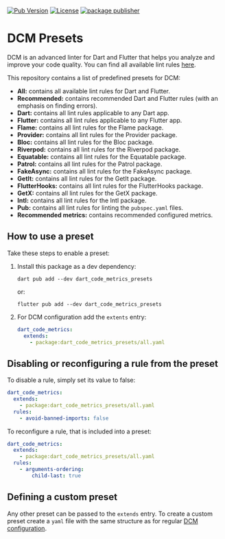 [![Pub Version](https://img.shields.io/pub/v/dart_code_metrics_presets?logo=dart&logoColor=white)](https://pub.dev/packages/dart_code_metrics_presets/)
[![License](https://img.shields.io/github/license/CQLabs/dart-code-metrics-presets)](https://github.com/CQLabs/dart-code-metrics-presets/blob/main/LICENSE)
[![package publisher](https://img.shields.io/pub/publisher/dart_code_metrics.svg)](https://pub.dev/packages/dart_code_metrics/publisher)

# DCM Presets

DCM is an advanced linter for Dart and Flutter that helps you analyze and improve your code quality. You can find all available lint rules [here](https://dcm.dev/docs/rules/).

This repository contains a list of predefined presets for DCM:

- **All:** contains all available lint rules for Dart and Flutter.
- **Recommended:** contains recommended Dart and Flutter rules (with an emphasis on finding errors).
- **Dart:** contains all lint rules applicable to any Dart app.
- **Flutter:** contains all lint rules applicable to any Flutter app.
- **Flame:** contains all lint rules for the Flame package.
- **Provider:** contains all lint rules for the Provider package.
- **Bloc:** contains all lint rules for the Bloc package.
- **Riverpod:** contains all lint rules for the Riverpod package.
- **Equatable:** contains all lint rules for the Equatable package.
- **Patrol:** contains all lint rules for the Patrol package.
- **FakeAsync:** contains all lint rules for the FakeAsync package.
- **GetIt:** contains all lint rules for the GetIt package.
- **FlutterHooks:** contains all lint rules for the FlutterHooks package.
- **GetX:** contains all lint rules for the GetX package.
- **Intl:** contains all lint rules for the Intl package.
- **Pub:** contains all lint rules for linting the `pubspec.yaml` files.
- **Recommended metrics:** contains recommended configured metrics.

## How to use a preset

Take these steps to enable a preset:

1. Install this package as a dev dependency:

   ```terminal
   dart pub add --dev dart_code_metrics_presets
   ```

   or:

   ```terminal
   flutter pub add --dev dart_code_metrics_presets
   ```

2. For DCM configuration add the `extents` entry:

   ```yaml
   dart_code_metrics:
     extends:
       - package:dart_code_metrics_presets/all.yaml
   ```

## Disabling or reconfiguring a rule from the preset

To disable a rule, simply set its value to false:

```yaml
dart_code_metrics:
  extends:
    - package:dart_code_metrics_presets/all.yaml
  rules:
    - avoid-banned-imports: false
```

To reconfigure a rule, that is included into a preset:

```yaml
dart_code_metrics:
  extends:
    - package:dart_code_metrics_presets/all.yaml
  rules:
    - arguments-ordering:
        child-last: true
```

## Defining a custom preset

Any other preset can be passed to the `extends` entry. To create a custom preset create a `yaml` file with the same structure as for regular [DCM configuration](https://dcm.dev/docs/configuration/).
